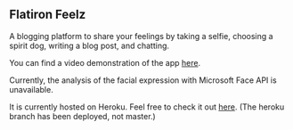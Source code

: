 ## Flatiron Feelz
A blogging platform to share your feelings by taking a selfie, choosing a spirit dog, writing a blog post, and chatting.<br>

You can find a video demonstration of the app [here](https://youtu.be/f73O5zT0XvM ).<br>

Currently, the analysis of the facial expression with Microsoft Face API is unavailable.<br>

It is currently hosted on Heroku. Feel free to check it out [here](https://flatironfeelz.herokuapp.com/). (The heroku branch has been deployed, not master.)
